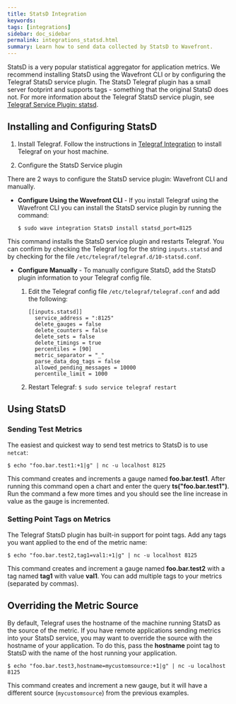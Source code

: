 ```yaml
---
title: StatsD Integration
keywords:
tags: [integrations]
sidebar: doc_sidebar
permalink: integrations_statsd.html
summary: Learn how to send data collected by StatsD to Wavefront.
---
```

StatsD is a very popular statistical aggregator for application metrics. We recommend installing StatsD using the Wavefront CLI or by configuring the Telegraf StatsD service plugin. The StatsD Telegraf plugin has a small server footprint and supports tags - something that the original StatsD does not. For more information about the Telegraf StatsD service plugin, see [Telegraf Service Plugin: statsd](https://github.com/influxdata/telegraf/tree/master/plugins/inputs/statsd).

## Installing and Configuring StatsD
 
1. Install Telegraf. Follow the instructions in [Telegraf Integration](integrations_telegraf)  to install Telegraf on your host machine.
 
1. Configure the StatsD Service plugin
 
There are 2 ways to configure the StatsD service plugin: Wavefront CLI and manually.
 
  - **Configure Using the Wavefront CLI** - If you install Telegraf using the Wavefront CLI you can install the StatsD service plugin by running the command:

    ```shell  
    $ sudo wave integration StatsD install statsd_port=8125
    ```
  This command installs the StatsD service plugin and restarts Telegraf. You can confirm by checking the Telegraf log for the string `inputs.statsd` and by checking for the file `/etc/telegraf/telegraf.d/10-statsd.conf`.
 
 - **Configure Manually** - To manually configure StatsD, add the StatsD plugin information to your Telegraf config file.
     1. Edit the Telegraf config file `/etc/telegraf/telegraf.conf` and add the following:

        ```properties
        [[inputs.statsd]]
          service_address = ":8125"
          delete_gauges = false
          delete_counters = false
          delete_sets = false
          delete_timings = true
          percentiles = [90]
          metric_separator = "_"
          parse_data_dog_tags = false
          allowed_pending_messages = 10000
          percentile_limit = 1000
        ```
     1. Restart Telegraf: `$ sudo service telegraf restart`
 
## Using StatsD
 
### Sending Test Metrics
 
The easiest and quickest way to send test metrics to StatsD is to use `netcat`:

```shell
$ echo "foo.bar.test1:+1|g" | nc -u localhost 8125
```

This command creates and increments a gauge named **foo.bar.test1**. After running this command open a chart and enter the query **ts("foo.bar.test1")**. Run the command a few more times and you should see the line increase in value as the gauge is incremented.
 
### Setting Point Tags on Metrics
 
The Telegraf StatsD plugin has built-in support for point tags. Add any tags you want applied to the end of the metric name:

```shell
$ echo "foo.bar.test2,tag1=val1:+1|g" | nc -u localhost 8125
```

This command creates and increment a gauge named **foo.bar.test2** with a tag named **tag1** with value **val1**. You can add multiple tags to your metrics (separated by commas).
 
## Overriding the Metric Source
 
By default, Telegraf uses the hostname of the machine running StatsD as the source of the metric. If you have remote applications sending metrics into your StatsD service, you may want to override the source with the hostname of your application. To do this, pass the **hostname** point tag to StatsD with the name of the host running your application.

```shell
$ echo "foo.bar.test3,hostname=mycustomsource:+1|g" | nc -u localhost 8125
```
This command creates and increment a new gauge, but it will have a different source (`mycustomsource`) from the previous examples.


